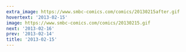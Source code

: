 ```yaml
---
extra_image: https://www.smbc-comics.com/comics/20130215after.gif
hovertext: '2013-02-15'
image: https://www.smbc-comics.com/comics/20130215.gif
next: '2013-02-16'
prev: '2013-02-14'
title: '2013-02-15'
---
```

